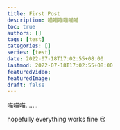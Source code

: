```yaml
---
title: First Post
description: 喵喵喵喵喵喵
toc: true
authors: []
tags: [test]
categories: []
series: [test]
date: 2022-07-18T17:02:55+08:00
lastmod: 2022-07-18T17:02:55+08:00
featuredVideo:
featuredImage:
draft: false
---
```


喵喵喵.......

hopefully everything works fine :cry:
